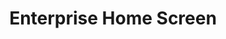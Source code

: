 ---
title: Enterprise Home Screen
img: ehs-logo.png
layout: list-mx.html
menu:
  title: Enterprise Home Screen
  items:
    - title: About
      url: /ehs/2-3/guide/about
    - title: Setup
      url: /ehs/2-3/guide/setup
    - title: Advanced Settings
      url: /ehs/2-3/guide/settings
    - title: Special Features
      url: /ehs/2-3/guide/features
    - icon: fa fa-search
      url: /ehs/2-3/search
    - icon: fa fa-download
      url: /ehs/2-3/download
---